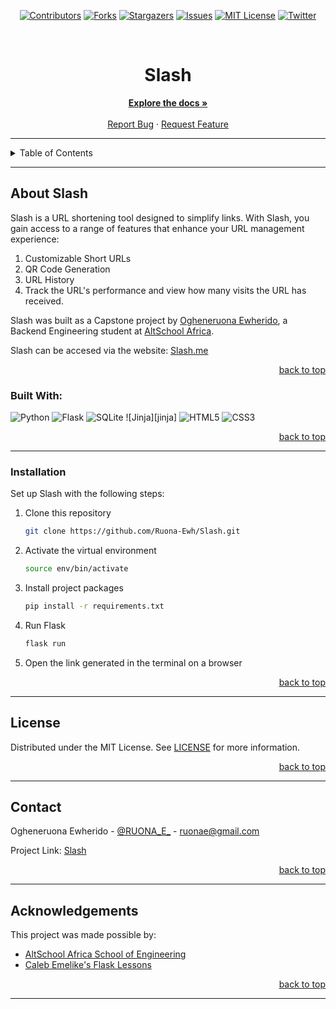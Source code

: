 <!-- Back to Top Navigation Anchor -->
<a name="readme-top"></a>

<!-- Project Shields -->
<div align="center">

  [![Contributors][contributors-shield]][contributors-url]
  [![Forks][forks-shield]][forks-url]
  [![Stargazers][stars-shield]][stars-url]
  [![Issues][issues-shield]][issues-url]
  [![MIT License][license-shield]][license-url]
  [![Twitter][twitter-shield]][twitter-url]
</div>

<br />


<div align="center">
  <h1> Slash</h1>
  </div>



<div>
  <p align="center">
    <a href="https://github.com/Ruona-Ewh/Slash#readme"><strong>Explore the docs »</strong></a>
    <br />
    <br />
    <a href="https://github.com/Ruona-Ewh/Slash/issues">Report Bug</a>
    ·
    <a href="https://github.com/Ruona-Ewh/Slash/issues">Request Feature</a>
  </p>
</div>

---

<!-- Table of Contents -->
<details>
  <summary>Table of Contents</summary>
  <ol>
    <li>
      <a href="#about-Slash">About Slash</a>
      <ul>
        <li><a href="#built-with">Built With</a></li>
      </ul>
    </li>
    <li><a href="#setup">Installation</a></li>
    <li><a href="#license">License</a></li>
    <li><a href="#contact">Contact</a></li>
    <li><a href="#acknowledgments">Acknowledgments</a></li>
  </ol>
  <p align="right"><a href="#readme-top">back to top</a></p>
</details>

---

<!-- About-->
## About Slash
Slash is a URL shortening tool designed to simplify  links. With Slash, you gain access to a range of features that enhance your URL management experience:

1. Customizable Short URLs
2. QR Code Generation
3. URL History
4. Track the URL's performance and view how many visits the URL has received.


Slash was built as a Capstone project by <a href="https://github.com/Ruona-Ewh/">Ogheneruona Ewherido</a>, a Backend Engineering student at <a href="https://altschoolafrica.com/schools/engineering">AltSchool Africa</a>.

Slash can be accesed via the website: [Slash.me](https://Slashh.me)

<p align="right"><a href="#readme-top">back to top</a></p>

### Built With:

![Python][python]
![Flask][flask]
![SQLite][sqlite]
![Jinja][jinja]
![HTML5][html5]
![CSS3][css3]

<p align="right"><a href="#readme-top">back to top</a></p>

---

<!-- INSTALLATION-->
### Installation

Set up Slash with the following steps:

1. Clone this repository
   ```sh
   git clone https://github.com/Ruona-Ewh/Slash.git
   ```
2. Activate the virtual environment
   ```sh
   source env/bin/activate
   ```
3. Install project packages
   ```sh
   pip install -r requirements.txt
   ```
4. Run Flask
   ```sh
   flask run
   ```
5. Open the link generated in the terminal on a browser

<p align="right"><a href="#readme-top">back to top</a></p>

---

<!-- License -->
## License

Distributed under the MIT License. See <a href="[https://github.com/Ruona-Ewh/Slash](https://github.com/Ruona-Ewh/Slash/blob/main/LICENSE)">LICENSE</a> for more information.

<p align="right"><a href="#readme-top">back to top</a></p>

---

<!-- Contact -->
## Contact

Ogheneruona Ewherido - [@RUONA_E_](https://twitter.com/RUONA_E_) - ruonae@gmail.com

Project Link: [Slash](https://github.com/Ruona-Ewh/Slash)

<p align="right"><a href="#readme-top">back to top</a></p>

---

<!-- Acknowledgements -->
## Acknowledgements

This project was made possible by:

* [AltSchool Africa School of Engineering](https://altschoolafrica.com/schools/engineering)
* [Caleb Emelike's Flask Lessons](https://github.com/CalebEmelike)
<p align="right"><a href="#readme-top">back to top</a></p>

---

<!-- Markdown Links & Images -->
[contributors-shield]: https://img.shields.io/github/contributors/Ruona-Ewh/Slash.svg?style=for-the-badge
[contributors-url]: https://github.com/Ruona-Ewh/Slash/graphs/contributors
[forks-shield]: https://img.shields.io/github/forks/Ruona-Ewh/Slash.svg?style=for-the-badge
[forks-url]: https://github.com/Ruona-Ewh/Slash/network/members
[stars-shield]: https://img.shields.io/github/stars/Ruona-Ewh/Slash.svg?style=for-the-badge
[stars-url]: https://github.com/Ruona-Ewh/Slash/stargazers
[issues-shield]: https://img.shields.io/github/issues/Ruona-Ewh/Slash.svg?style=for-the-badge
[issues-url]: https://github.com/Ruona-Ewh/Slash/issues
[license-shield]: https://img.shields.io/github/license/Ruona-Ewh/Slash.svg?style=for-the-badge
[license-url]: https://github.com/Ruona-Ewh/Slash/blob/main/LICENSE.txt
[twitter-shield]: https://img.shields.io/badge/-@RUONA_E-1ca0f1?style=for-the-badge&logo=twitter&logoColor=white&link=https://twitter.com/RUONA_E_
[twitter-url]: https://twitter.com/RUONA_E_
[python]: https://img.shields.io/badge/python-3670A0?style=for-the-badge&logo=python&logoColor=ffdd54
[flask]: https://img.shields.io/badge/flask-%23000.svg?style=for-the-badge&logo=flask&logoColor=white
[sqlite]: https://img.shields.io/badge/sqlite-%2307405e.svg?style=for-the-badge&logo=sqlite&logoColor=white
[html5]: https://img.shields.io/badge/html5-%23E34F26.svg?style=for-the-badge&logo=html5&logoColor=white
[css3]: https://img.shields.io/badge/css3-%231572B6.svg?style=for-the-badge&logo=css3&logoColor=white
